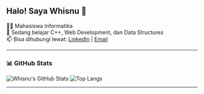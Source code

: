 ## Halo! Saya Whisnu 👋

👨‍💻 Mahasiswa Informatika   
🌱 Sedang belajar C++, Web Development, dan Data Structures    
📫 Bisa dihubungi lewat: [LinkedIn](https://linkedin.com/in/ananda-whisnu-nurhidayat-6556681b1) | [Email](mailto:anandawhisnuuu@email.com)

---

### 📊 GitHub Stats

![Whisnu's GitHub Stats](https://github-readme-stats.vercel.app/api?username=Wsntch3&show_icons=true&theme=radical)
![Top Langs](https://github-readme-stats.vercel.app/api/top-langs/?username=Wsntch3&layout=compact&theme=radical)

---

